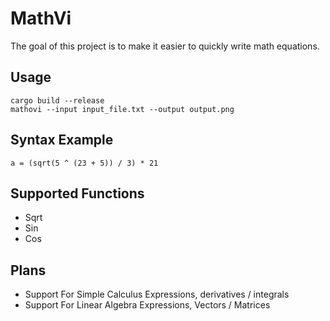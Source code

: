 # MathVi

The goal of this project is to make it easier to quickly write math equations.

## Usage

```
cargo build --release
mathovi --input input_file.txt --output output.png
```

## Syntax Example

```
a = (sqrt(5 ^ (23 + 5)) / 3) * 21
```

## Supported Functions

- Sqrt
- Sin
- Cos

## Plans

- Support For Simple Calculus Expressions, derivatives / integrals
- Support For Linear Algebra Expressions, Vectors / Matrices
